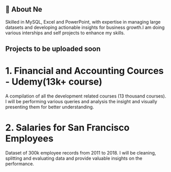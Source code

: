## 💫 About Ne
Skilled in MySQL, Excel and PowerPoint, with expertise in managing large datasets and developing actionable insights for business growth.I am doing various interships and self projects to enhance my skills.

## Projects to be uploaded soon
# 1. Financial and Accounting Cources - Udemy(13k+ course)
A compilation of all the development related courses (13 thousand courses). I will be performing various queries and analysis the insight and visually presenting them for better understanding.
# 2. Salaries for San Francisco Employees 
Dataset of 300k employee records from 2011 to 2018. I will be cleaning, splitting and evaluating data and provide valuable insights on the performance.
